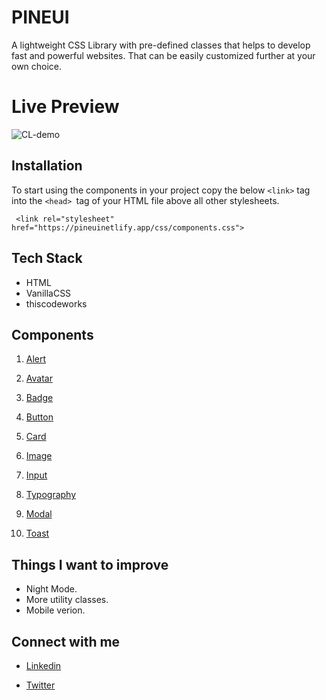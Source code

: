 # PINEUI

A lightweight CSS Library with pre-defined classes that helps to develop fast and powerful websites.
That can be easily customized further at your own choice.

# Live Preview

![CL-demo](/assets/Cl-demo.gif)

## Installation

To start using the components in your project copy the below `<link>` tag  into the `<head> `tag of your HTML file above all other stylesheets.
```shell
 <link rel="stylesheet" href="https://pineuinetlify.app/css/components.css">
```

## Tech Stack 

- HTML
- VanillaCSS
- thiscodeworks

## Components
1.  [Alert](https://pineui.netlify.app/component/alert/alert.html)

2.  [Avatar](https://pineui.netlify.app/component/avatar/avatar.html)

3. [Badge](https://pineui.netlify.app/component/badge/badge.html)

4. [Button](https://pineui.netlify.app/component/button/button.html)

5. [Card](https://pineui.netlify.app/component/card/card.html)

6. [Image](https://pineui.netlify.app/component/image/image.html)

7. [Input](https://pineui.netlify.app/component/input/input.html)

8. [Typography](https://pineui.netlify.app/component/typography/typography.html)

9. [Modal](https://pineui.netlify.app/component/modal/modal.html)

10. [Toast](https://pineui.netlify.app/component/toast/toast.html)

## Things I want to improve
- Night Mode.
- More utility classes.
- Mobile verion.

## Connect with me
- [Linkedin](https://www.linkedin.com/in/priyanka-prajapati-853098146/)

- [Twitter](https://twitter.com/Priyanka_9827)
